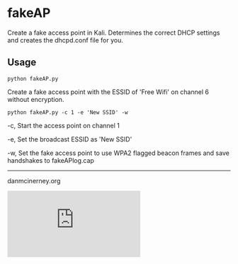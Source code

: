 fakeAP
======

Create a fake access point in Kali. Determines the correct DHCP settings and creates the dhcpd.conf file for you.


Usage
-----


``` shell
python fakeAP.py
```
Create a fake access point with the ESSID of 'Free Wifi' on channel 6 without encryption. 


``` shell
python fakeAP.py -c 1 -e 'New SSID' -w
```

-c, Start the access point on channel 1

-e, Set the broadcast ESSID as 'New SSID'

-w, Set the fake access point to use WPA2 flagged beacon frames and save handshakes to fakeAPlog.cap



-------
danmcinerney.org

[![Analytics](https://ga-beacon.appspot.com/UA-46613304-4/fakeAP/README.md)](https://github.com/igrigorik/ga-beacon)
